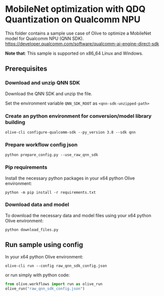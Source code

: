 # MobileNet optimization with QDQ Quantization on Qualcomm NPU
This folder contains a sample use case of Olive to optimize a MobileNet model for Qualcomm NPU (QNN SDK).
https://developer.qualcomm.com/software/qualcomm-ai-engine-direct-sdk

**Note that**: This sample is supported on x86_64 Linux and Windows.

## Prerequisites
### Download and unzip QNN SDK
Download the QNN SDK and unzip the file.

Set the environment variable `QNN_SDK_ROOT` as `<qnn-sdk-unzipped-path>`

### Create an python environment for conversion/model library building
```
olive-cli configure-qualcomm-sdk --py_version 3.8 --sdk qnn
```

### Prepare workflow config json
```
python prepare_config.py --use_raw_qnn_sdk
```

### Pip requirements
Install the necessary python packages in your x64 python Olive environment:
```
python -m pip install -r requirements.txt
```

### Download data and model
To download the necessary data and model files using your x64 python Olive environment:
```
python download_files.py
```

## Run sample using config
In your x64 python Olive environment:

```
olive-cli run --config raw_qnn_sdk_config.json
```

or run simply with python code:
```python
from olive.workflows import run as olive_run
olive_run("raw_qnn_sdk_config.json")
```

